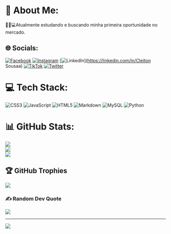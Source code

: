 # 💫 About Me:
📕📐💻Atualmente estudando e buscando minha primeira oportunidade no mercado.


## 🌐 Socials:
[![Facebook](https://img.shields.io/badge/Facebook-%231877F2.svg?logo=Facebook&logoColor=white)](https://facebook.com/CleitonSousa) [![Instagram](https://img.shields.io/badge/Instagram-%23E4405F.svg?logo=Instagram&logoColor=white)](https://instagram.com/cleiton_sa._) [![LinkedIn](https://img.shields.io/badge/LinkedIn-%230077B5.svg?logo=linkedin&logoColor=white)](https://linkedin.com/in/Cleiton Sousaa) [![TikTok](https://img.shields.io/badge/TikTok-%23000000.svg?logo=TikTok&logoColor=white)](https://tiktok.com/@@cleitondev.329) [![Twitter](https://img.shields.io/badge/Twitter-%231DA1F2.svg?logo=Twitter&logoColor=white)](https://twitter.com/@cleitondev329) 

# 💻 Tech Stack:
![CSS3](https://img.shields.io/badge/css3-%231572B6.svg?style=for-the-badge&logo=css3&logoColor=white) ![JavaScript](https://img.shields.io/badge/javascript-%23323330.svg?style=for-the-badge&logo=javascript&logoColor=%23F7DF1E) ![HTML5](https://img.shields.io/badge/html5-%23E34F26.svg?style=for-the-badge&logo=html5&logoColor=white) ![Markdown](https://img.shields.io/badge/markdown-%23000000.svg?style=for-the-badge&logo=markdown&logoColor=white) ![MySQL](https://img.shields.io/badge/mysql-%2300f.svg?style=for-the-badge&logo=mysql&logoColor=white) ![Python](https://img.shields.io/badge/python-3670A0?style=for-the-badge&logo=python&logoColor=ffdd54)
# 📊 GitHub Stats:
![](https://github-readme-stats.vercel.app/api?username=cleitonsousaa&theme=dark&hide_border=true&include_all_commits=false&count_private=false)<br/>
![](https://github-readme-streak-stats.herokuapp.com/?user=cleitonsousaa&theme=dark&hide_border=true)<br/>
![](https://github-readme-stats.vercel.app/api/top-langs/?username=cleitonsousaa&theme=dark&hide_border=true&include_all_commits=false&count_private=false&layout=compact)

## 🏆 GitHub Trophies
![](https://github-profile-trophy.vercel.app/?username=cleitonsousaa&theme=radical&no-frame=true&no-bg=false&margin-w=4)

### ✍️ Random Dev Quote
![](https://quotes-github-readme.vercel.app/api?type=horizontal&theme=radical)

---
[![](https://visitcount.itsvg.in/api?id=cleitonsousaa&icon=3&color=1)](https://visitcount.itsvg.in)

<!-- Proudly created with GPRM ( https://gprm.itsvg.in ) -->
